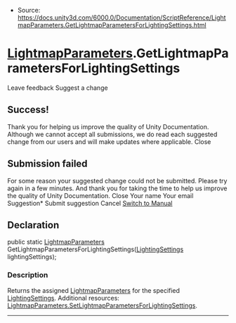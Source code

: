 * Source: https://docs.unity3d.com/6000.0/Documentation/ScriptReference/LightmapParameters.GetLightmapParametersForLightingSettings.html

#  [LightmapParameters](https://docs.unity3d.com/6000.0/Documentation/ScriptReference/LightmapParameters.html).GetLightmapParametersForLightingSettings
Leave feedback
Suggest a change
## Success!
Thank you for helping us improve the quality of Unity Documentation. Although we cannot accept all submissions, we do read each suggested change from our users and will make updates where applicable.
Close
## Submission failed
For some reason your suggested change could not be submitted. Please <a>try again</a> in a few minutes. And thank you for taking the time to help us improve the quality of Unity Documentation.
Close
Your name Your email Suggestion* Submit suggestion
Cancel
[Switch to Manual](https://docs.unity3d.com/6000.0/Documentation/Manual/class-LightmapParameters.html "Go to LightmapParameters Component in the Manual")
## Declaration
public static [LightmapParameters](https://docs.unity3d.com/6000.0/Documentation/ScriptReference/LightmapParameters.html) GetLightmapParametersForLightingSettings([LightingSettings](https://docs.unity3d.com/6000.0/Documentation/ScriptReference/LightingSettings.html) lightingSettings); 
### Description
Returns the assigned [LightmapParameters](https://docs.unity3d.com/6000.0/Documentation/ScriptReference/LightmapParameters.html) for the specified [LightingSettings](https://docs.unity3d.com/6000.0/Documentation/ScriptReference/LightingSettings.html).
Additional resources: [LightmapParameters.SetLightmapParametersForLightingSettings](https://docs.unity3d.com/6000.0/Documentation/ScriptReference/LightmapParameters.SetLightmapParametersForLightingSettings.html).
* * *
